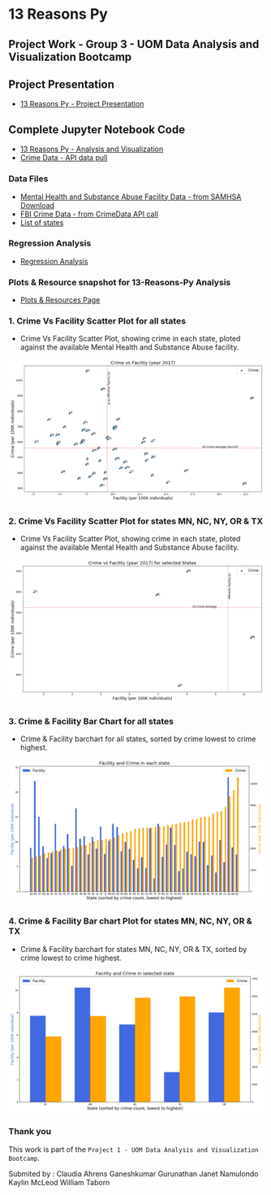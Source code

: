 # 13 Reasons Py 
## Project Work - Group 3 - UOM Data Analysis and Visualization Bootcamp

## Project Presentation
* [13 Reasons Py - Project Presentation](/13%20Reasons.pptx)

## Complete Jupyter Notebook Code
* [13 Reasons Py - Analysis and Visualization](/13ReasonsPy.ipynb)
* [Crime Data - API data pull](/CrimeData.ipynb)

### Data Files
* [Mental Health and Substance Abuse Facility Data - from SAMHSA Download](/Resources/MentalHealth_SubstanceAbuse_Facilities.csv)
* [FBI Crime Data - from CrimeData API call](/Resources/CrimeData.csv)
* [List of states](/Resources/StateAbbr.csv)

### Regression Analysis
* [Regression Analysis](/Output/RegressionAnalysis.png)

### Plots & Resource snapshot for 13-Reasons-Py Analysis
* [Plots & Resources Page](/Output)

### 1. Crime Vs Facility Scatter Plot for all states
* Crime Vs Facility Scatter Plot, showing crime in each state, ploted against the available Mental Health and Substance Abuse facility.

![Crime Vs Facility Scatter](Output/AllStateCrime_Facility_Scatter.png)

### 2. Crime Vs Facility Scatter Plot for states MN, NC, NY, OR & TX 
* Crime Vs Facility Scatter Plot, showing crime in each state, ploted against the available Mental Health and Substance Abuse facility.

![Crime Vs Facility Scatter for states MN, NC, NY, OR & TX](Output/SelectedStateCrime_Facility_Scatter.png)

### 3. Crime & Facility Bar Chart for all states 
* Crime & Facility barchart for all states, sorted by crime lowest to crime highest.

![Crime & Facility in each states - Bar Chart](Output/AllStatesBar_Facility_Crime_Bar.png)

### 4. Crime & Facility Bar chart Plot for states MN, NC, NY, OR & TX 
* Crime & Facility barchart for states MN, NC, NY, OR & TX, sorted by crime lowest to crime highest.

![Crime & Facility in each states - Bar Chart](Output/SelectedStatesBar_Facility_Crime_Bar.png)

### Thank you 

This work is part of the `Project 1 - UOM Data Analysis and Visualization Bootcamp`.

Submited by : 
  Claudia Ahrens
  Ganeshkumar Gurunathan
  Janet Namulondo
  Kaylin McLeod
  William Taborn

